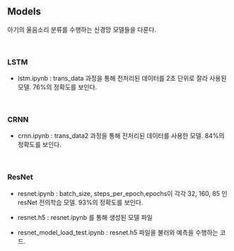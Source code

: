 ## Models

아기의 울음소리 분류를 수행하는 신경망 모델들을 다룬다.

<br>

### LSTM

- lstm.ipynb : trans_data 과정을 통해 전처리된 데이터를 2초 단위로 잘라 사용된 모델. 76%의 정확도를 보인다.

<br>

### CRNN

- crnn.ipynb : trans_data2 과정을 통해 전처리된 데이터를 사용한 모델. 84%의 정확도를 보인다.

<br>

### ResNet

- resnet.ipynb : batch_size, steps_per_epoch,epochs이 각각 32, 160, 85 인 resNet 전의학습 모델. 93%의 정확도를 보인다.

- resnet.h5 : resnet.ipynb 를 통해 생성된 모델 파일

- resnet_model_load_test.ipynb : resnet.h5 파일을 불러와 예측을 수행하는 코드.
